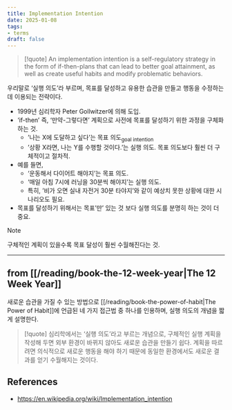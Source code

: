 ```yaml
---
title: Implementation Intention
date: 2025-01-08
tags:
- terms
draft: false
---
```


> [!quote]
> An implementation intention is a self-regulatory strategy in the form of if-then-plans that can lead to better goal attainment, as well as create useful habits and modify problematic behaviors. 

우리말로 ‘실행 의도’라 부르며, 목표를 달성하고 유용한 습관을 만들고 행동을 수정하는데 이용되는 전략이다.
- 1999년 심리학자 Peter Gollwitzer에 의해 도입.
- ‘if-then’ 즉, ‘만약-그렇다면’ 계획으로 사전에 목표를 달성하기 위한 과정을 구체화하는 것.
	- ’나는 X에 도달하고 싶다’는 목표 의도<sub>goal intention</sub>
	- ’상황 X라면, 나는 Y를 수행할 것이다.’는 실행 의도. 목표 의도보다 훨씬 더 구체적이고 절차적.
- 예를 들면,
	- ‘운동해서 다이어트 해야지’는 목표 의도.
	- ‘매일 아침 7시에 러닝을 30분씩 해야지’는 실행 의도.
	- 특히, ’비가 오면 실내 자전거 30분 타야지’와 같이 예상치 못한 상황에 대한 시나리오도 필요.
- 목표를 달성하기 위해서는 목표’만’ 있는 것 보다 실행 의도를 분명히 하는 것이 더 중요.

> [!note] 
> 구체적인 계획이 있을수록 목표 달성이 훨씬 수월해진다는 것.


---
## from [[/reading/book-the-12-week-year|The 12 Week Year]]
새로운 습관을 가질 수 있는 방법으로 [[/reading/book-the-power-of-habit|The Power of Habit]]에 언급된 네 가지 접근법 중 하나를 인용하며, 실행 의도의 개념을 짧게 설명한다.

> [!quote]
> 심리학에서는 ‘실행 의도’라고 부르는 개념으로, 구체적인 실행 계획을 작성해 두면 외부 환경이 바뀌지 않아도 새로운 습관을 만들기 쉽다. 계획을 따르려면 의식적으로 새로운 행동을 해야 하기 때문에 동일한 환경에서도 새로운 결과를 얻기 수월해지는 것이다.


## References
- https://en.wikipedia.org/wiki/Implementation_intention
